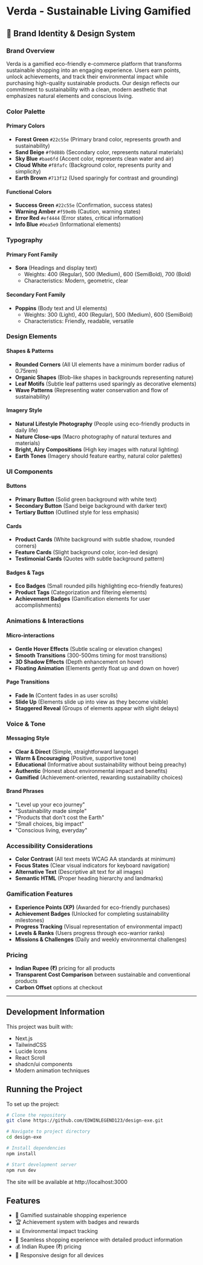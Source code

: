 # Verda - Sustainable Living Gamified

## 🌿 Brand Identity & Design System

### Brand Overview
Verda is a gamified eco-friendly e-commerce platform that transforms sustainable shopping into an engaging experience. Users earn points, unlock achievements, and track their environmental impact while purchasing high-quality sustainable products. Our design reflects our commitment to sustainability with a clean, modern aesthetic that emphasizes natural elements and conscious living.

### Color Palette

#### Primary Colors
- **Forest Green** `#22c55e` (Primary brand color, represents growth and sustainability)
- **Sand Beige** `#f9d88b` (Secondary color, represents natural materials)
- **Sky Blue** `#bae6fd` (Accent color, represents clean water and air)
- **Cloud White** `#f8fafc` (Background color, represents purity and simplicity)
- **Earth Brown** `#713f12` (Used sparingly for contrast and grounding)

#### Functional Colors
- **Success Green** `#22c55e` (Confirmation, success states)
- **Warning Amber** `#f59e0b` (Caution, warning states)
- **Error Red** `#ef4444` (Error states, critical information)
- **Info Blue** `#0ea5e9` (Informational elements)

### Typography

#### Primary Font Family
- **Sora** (Headings and display text)
  - Weights: 400 (Regular), 500 (Medium), 600 (SemiBold), 700 (Bold)
  - Characteristics: Modern, geometric, clear
  
#### Secondary Font Family
- **Poppins** (Body text and UI elements)
  - Weights: 300 (Light), 400 (Regular), 500 (Medium), 600 (SemiBold)
  - Characteristics: Friendly, readable, versatile

### Design Elements

#### Shapes & Patterns
- **Rounded Corners** (All UI elements have a minimum border radius of 0.75rem)
- **Organic Shapes** (Blob-like shapes in backgrounds representing nature)
- **Leaf Motifs** (Subtle leaf patterns used sparingly as decorative elements)
- **Wave Patterns** (Representing water conservation and flow of sustainability)

#### Imagery Style
- **Natural Lifestyle Photography** (People using eco-friendly products in daily life)
- **Nature Close-ups** (Macro photography of natural textures and materials)
- **Bright, Airy Compositions** (High key images with natural lighting)
- **Earth Tones** (Imagery should feature earthy, natural color palettes)

### UI Components

#### Buttons
- **Primary Button** (Solid green background with white text)
- **Secondary Button** (Sand beige background with darker text)
- **Tertiary Button** (Outlined style for less emphasis)

#### Cards
- **Product Cards** (White background with subtle shadow, rounded corners)
- **Feature Cards** (Slight background color, icon-led design)
- **Testimonial Cards** (Quotes with subtle background pattern)

#### Badges & Tags
- **Eco Badges** (Small rounded pills highlighting eco-friendly features)
- **Product Tags** (Categorization and filtering elements)
- **Achievement Badges** (Gamification elements for user accomplishments)

### Animations & Interactions

#### Micro-interactions
- **Gentle Hover Effects** (Subtle scaling or elevation changes)
- **Smooth Transitions** (300-500ms timing for most transitions)
- **3D Shadow Effects** (Depth enhancement on hover)
- **Floating Animation** (Elements gently float up and down on hover)

#### Page Transitions
- **Fade In** (Content fades in as user scrolls)
- **Slide Up** (Elements slide up into view as they become visible)
- **Staggered Reveal** (Groups of elements appear with slight delays)

### Voice & Tone

#### Messaging Style
- **Clear & Direct** (Simple, straightforward language)
- **Warm & Encouraging** (Positive, supportive tone)
- **Educational** (Informative about sustainability without being preachy)
- **Authentic** (Honest about environmental impact and benefits)
- **Gamified** (Achievement-oriented, rewarding sustainability choices)

#### Brand Phrases
- "Level up your eco journey"
- "Sustainability made simple"
- "Products that don't cost the Earth"
- "Small choices, big impact"
- "Conscious living, everyday"

### Accessibility Considerations
- **Color Contrast** (All text meets WCAG AA standards at minimum)
- **Focus States** (Clear visual indicators for keyboard navigation)
- **Alternative Text** (Descriptive alt text for all images)
- **Semantic HTML** (Proper heading hierarchy and landmarks)

### Gamification Features
- **Experience Points (XP)** (Awarded for eco-friendly purchases)
- **Achievement Badges** (Unlocked for completing sustainability milestones)
- **Progress Tracking** (Visual representation of environmental impact)
- **Levels & Ranks** (Users progress through eco-warrior ranks)
- **Missions & Challenges** (Daily and weekly environmental challenges)

### Pricing
- **Indian Rupee (₹)** pricing for all products
- **Transparent Cost Comparison** between sustainable and conventional products
- **Carbon Offset** options at checkout

---

## Development Information

This project was built with:
- Next.js
- TailwindCSS
- Lucide Icons
- React Scroll
- shadcn/ui components
- Modern animation techniques

## Running the Project

To set up the project:

```bash
# Clone the repository
git clone https://github.com/EDWINLEGEND123/design-exe.git

# Navigate to project directory
cd design-exe

# Install dependencies
npm install

# Start development server
npm run dev
```

The site will be available at http://localhost:3000

## Features
- 🌱 Gamified sustainable shopping experience
- 🏆 Achievement system with badges and rewards
- 📊 Environmental impact tracking
- 🛒 Seamless shopping experience with detailed product information
- 💰 Indian Rupee (₹) pricing
- 📱 Responsive design for all devices
